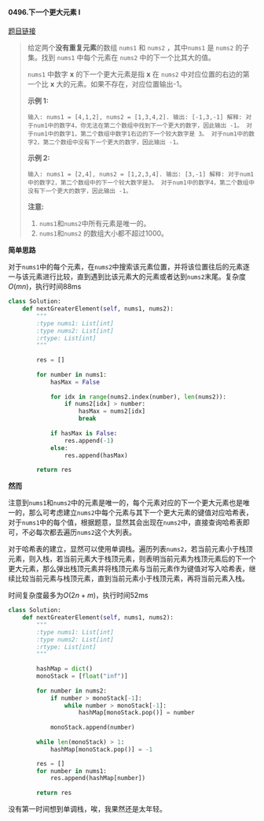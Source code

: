 #### 0496.下一个更大元素 I

[题目链接](https://leetcode-cn.com/problems/next-greater-element-i/)

> 给定两个**没有重复元素**的数组 `nums1` 和 `nums2` ，其中`nums1` 是 `nums2` 的子集。找到 `nums1` 中每个元素在 `nums2` 中的下一个比其大的值。
>
> `nums1` 中数字 **x** 的下一个更大元素是指 **x** 在 `nums2` 中对应位置的右边的第一个比 **x** 大的元素。如果不存在，对应位置输出-1。
>
> **示例 1:**
>
> `
> 输入: nums1 = [4,1,2], nums2 = [1,3,4,2].
> 输出: [-1,3,-1]
> 解释:
>     对于num1中的数字4，你无法在第二个数组中找到下一个更大的数字，因此输出 -1。
>     对于num1中的数字1，第二个数组中数字1右边的下一个较大数字是 3。
>     对于num1中的数字2，第二个数组中没有下一个更大的数字，因此输出 -1。
> `
>
> **示例 2:**
>
> `
> 输入: nums1 = [2,4], nums2 = [1,2,3,4].
> 输出: [3,-1]
> 解释:
>     对于num1中的数字2，第二个数组中的下一个较大数字是3。
>     对于num1中的数字4，第二个数组中没有下一个更大的数字，因此输出 -1。
> `
>
> **注意:**
>
> 1. `nums1`和`nums2`中所有元素是唯一的。
> 2. `nums1`和`nums2` 的数组大小都不超过1000。

**简单思路**

对于`nums1`中的每个元素，在`nums2`中搜索该元素位置，并将该位置往后的元素逐一与该元素进行比较，直到遇到比该元素大的元素或者达到`nums2`末尾。复杂度$O(mn)$，执行时间88ms

```python
class Solution:
    def nextGreaterElement(self, nums1, nums2):
        """
        :type nums1: List[int]
        :type nums2: List[int]
        :rtype: List[int]
        """
        
        res = []
        
        for number in nums1:
            hasMax = False
            
            for idx in range(nums2.index(number), len(nums2)):
                if nums2[idx] > number:
                    hasMax = nums2[idx]
                    break
            
            if hasMax is False:
                res.append(-1)
            else:
                res.append(hasMax)
            
        return res
```

**然而**

注意到`nums1`和`nums2`中的元素是唯一的，每个元素对应的下一个更大元素也是唯一的，那么可考虑建立`nums2`中每个元素与其下一个更大元素的键值对应哈希表，对于`nums1`中的每个值，根据题意，显然其会出现在`nums2`中，直接查询哈希表即可，不必每次都去遍历`nums2`这个大列表。

对于哈希表的建立，显然可以使用单调栈。遍历列表`nums2`，若当前元素小于栈顶元素，则入栈，若当前元素大于栈顶元素，则表明当前元素为栈顶元素后的下一个更大元素，那么弹出栈顶元素并将栈顶元素与当前元素作为键值对写入哈希表，继续比较当前元素与栈顶元素，直到当前元素小于栈顶元素，再将当前元素入栈。

时间复杂度最多为$O(2n+m)$，执行时间52ms

```python
class Solution:
    def nextGreaterElement(self, nums1, nums2):
        """
        :type nums1: List[int]
        :type nums2: List[int]
        :rtype: List[int]
        """
        
        hashMap = dict()
        monoStack = [float("inf")]
        
        for number in nums2:
            if number > monoStack[-1]:
                while number > monoStack[-1]:
                    hashMap[monoStack.pop()] = number
                    
            monoStack.append(number)
        
        while len(monoStack) > 1:
            hashMap[monoStack.pop()] = -1

        res = []
        for number in nums1:
            res.append(hashMap[number])
            
        return res
```

没有第一时间想到单调栈，唉，我果然还是太年轻。